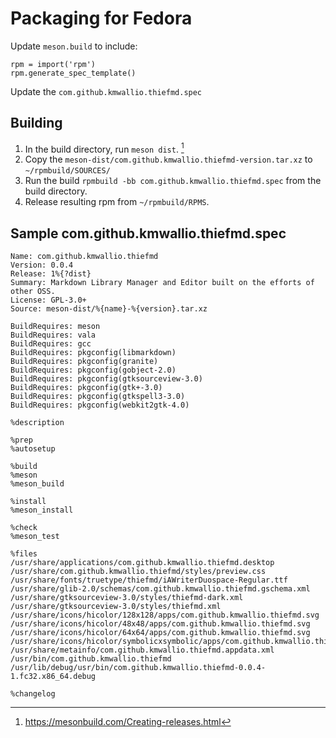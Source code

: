 # Packaging for Fedora

Update `meson.build` to include:

```
rpm = import('rpm')
rpm.generate_spec_template()
```

Update the `com.github.kmwallio.thiefmd.spec`

## Building

1. In the build directory, run `meson dist`. [^m-dist]
2. Copy the `meson-dist/com.github.kmwallio.thiefmd-version.tar.xz` to `~/rpmbuild/SOURCES/`
3. Run the build `rpmbuild -bb com.github.kmwallio.thiefmd.spec` from the build directory.
4. Release resulting rpm from `~/rpmbuild/RPMS`.

[^m-dist]:https://mesonbuild.com/Creating-releases.html

## Sample com.github.kmwallio.thiefmd.spec

```
Name: com.github.kmwallio.thiefmd
Version: 0.0.4
Release: 1%{?dist}
Summary: Markdown Library Manager and Editor built on the efforts of other OSS.
License: GPL-3.0+
Source: meson-dist/%{name}-%{version}.tar.xz

BuildRequires: meson
BuildRequires: vala
BuildRequires: gcc
BuildRequires: pkgconfig(libmarkdown)
BuildRequires: pkgconfig(granite)
BuildRequires: pkgconfig(gobject-2.0)
BuildRequires: pkgconfig(gtksourceview-3.0)
BuildRequires: pkgconfig(gtk+-3.0)
BuildRequires: pkgconfig(gtkspell3-3.0)
BuildRequires: pkgconfig(webkit2gtk-4.0)

%description

%prep
%autosetup

%build
%meson
%meson_build

%install
%meson_install

%check
%meson_test

%files
/usr/share/applications/com.github.kmwallio.thiefmd.desktop
/usr/share/com.github.kmwallio.thiefmd/styles/preview.css
/usr/share/fonts/truetype/thiefmd/iAWriterDuospace-Regular.ttf
/usr/share/glib-2.0/schemas/com.github.kmwallio.thiefmd.gschema.xml
/usr/share/gtksourceview-3.0/styles/thiefmd-dark.xml
/usr/share/gtksourceview-3.0/styles/thiefmd.xml
/usr/share/icons/hicolor/128x128/apps/com.github.kmwallio.thiefmd.svg
/usr/share/icons/hicolor/48x48/apps/com.github.kmwallio.thiefmd.svg
/usr/share/icons/hicolor/64x64/apps/com.github.kmwallio.thiefmd.svg
/usr/share/icons/hicolor/symbolicxsymbolic/apps/com.github.kmwallio.thiefmd.svg
/usr/share/metainfo/com.github.kmwallio.thiefmd.appdata.xml
/usr/bin/com.github.kmwallio.thiefmd
/usr/lib/debug/usr/bin/com.github.kmwallio.thiefmd-0.0.4-1.fc32.x86_64.debug

%changelog
```